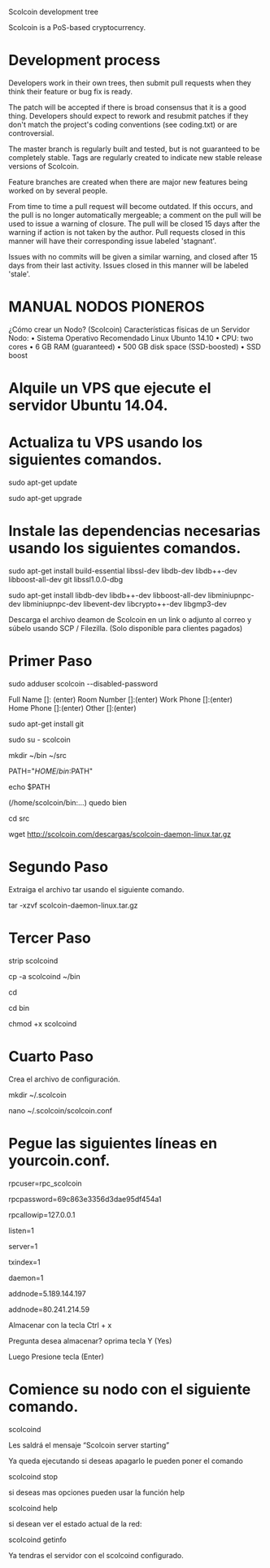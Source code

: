 
Scolcoin development tree

Scolcoin is a PoS-based cryptocurrency.

Development process
===========================

Developers work in their own trees, then submit pull requests when
they think their feature or bug fix is ready.

The patch will be accepted if there is broad consensus that it is a
good thing.  Developers should expect to rework and resubmit patches
if they don't match the project's coding conventions (see coding.txt)
or are controversial.

The master branch is regularly built and tested, but is not guaranteed
to be completely stable. Tags are regularly created to indicate new
stable release versions of Scolcoin.

Feature branches are created when there are major new features being
worked on by several people.

From time to time a pull request will become outdated. If this occurs, and
the pull is no longer automatically mergeable; a comment on the pull will
be used to issue a warning of closure. The pull will be closed 15 days
after the warning if action is not taken by the author. Pull requests closed
in this manner will have their corresponding issue labeled 'stagnant'.

Issues with no commits will be given a similar warning, and closed after
15 days from their last activity. Issues closed in this manner will be 
labeled 'stale'.


MANUAL NODOS PIONEROS
===========================
¿Cómo crear un Nodo? (Scolcoin)
Características físicas de un Servidor Nodo:
•	Sistema Operativo Recomendado Linux Ubunto 14.10
•	CPU: two cores
•	6 GB RAM (guaranteed)
•	500 GB disk space (SSD-boosted)
•	SSD boost


Alquile un VPS que ejecute el servidor Ubuntu 14.04.
===========================

Actualiza tu VPS usando los siguientes comandos.
===========================

sudo apt-get update

sudo apt-get upgrade



Instale las dependencias necesarias usando los siguientes comandos.
===========================

sudo apt-get install build-essential libssl-dev libdb-dev libdb++-dev libboost-all-dev git libssl1.0.0-dbg

sudo apt-get install libdb-dev libdb++-dev libboost-all-dev libminiupnpc-dev libminiupnpc-dev libevent-dev libcrypto++-dev libgmp3-dev

Descarga el archivo deamon de Scolcoin en un link o adjunto al correo y súbelo usando SCP / Filezilla. (Solo disponible para clientes pagados)

Primer Paso
===========================

sudo adduser scolcoin --disabled-password

Full Name []:  (enter)
        	Room Number []:(enter)
        	Work Phone []:(enter)               
        	Home Phone []:(enter)
       	Other []:(enter)
        
sudo apt-get install git

sudo su - scolcoin

mkdir ~/bin ~/src

PATH="$HOME/bin:$PATH"

echo $PATH 

(/home/scolcoin/bin:…) quedo bien

cd src

wget http://scolcoin.com/descargas/scolcoin-daemon-linux.tar.gz


Segundo Paso
===========================

Extraiga el archivo tar usando el siguiente comando.

tar -xzvf scolcoin-daemon-linux.tar.gz

Tercer Paso
===========================

strip scolcoind

cp -a scolcoind ~/bin

cd

cd bin

chmod +x scolcoind

Cuarto Paso
===========================

Crea el archivo de configuración.

mkdir ~/.scolcoin

nano ~/.scolcoin/scolcoin.conf


Pegue las siguientes líneas en yourcoin.conf.
===========================
rpcuser=rpc_scolcoin

rpcpassword=69c863e3356d3dae95df454a1

rpcallowip=127.0.0.1

listen=1

server=1

txindex=1

daemon=1

addnode=5.189.144.197

addnode=80.241.214.59



Almacenar con la tecla Ctrl + x

Pregunta desea almacenar? oprima tecla  Y (Yes)

Luego Presione tecla (Enter)


Comience su nodo con el siguiente comando.
===========================
scolcoind

Les saldrá el mensaje “Scolcoin server starting”

Ya queda ejecutando si deseas apagarlo le pueden poner el comando

scolcoind stop

si deseas mas opciones pueden usar la función help

scolcoind help

si desean ver el estado actual de la red:

scolcoind getinfo

Ya tendras el servidor con el scolcoind configurado.

